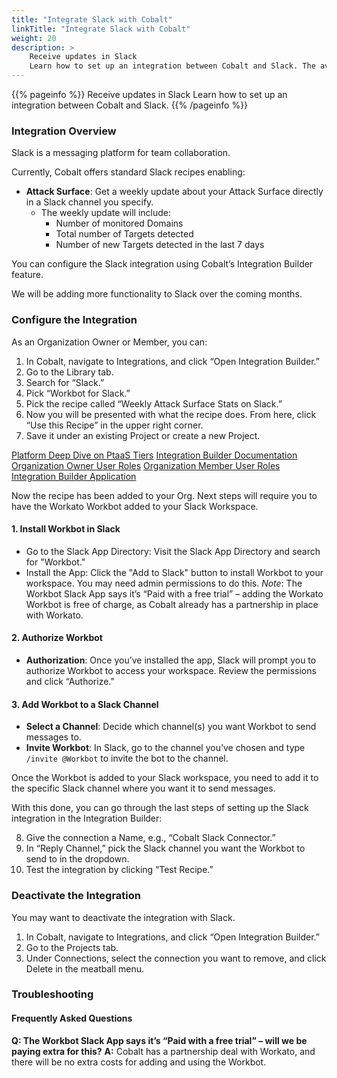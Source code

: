 ```yaml
---
title: "Integrate Slack with Cobalt"
linkTitle: "Integrate Slack with Cobalt"
weight: 20
description: >
    Receive updates in Slack
    Learn how to set up an integration between Cobalt and Slack. The availability of this feature depends on your PtaaS tier.
---
```


{{% pageinfo %}}
Receive updates in Slack
Learn how to set up an integration between Cobalt and Slack.
{{% /pageinfo %}}


### Integration Overview
Slack is a messaging platform for team collaboration.

Currently, Cobalt offers standard Slack recipes enabling:

- **Attack Surface**: Get a weekly update about your Attack Surface directly in a Slack channel you specify.
  - The weekly update will include:
    - Number of monitored Domains
    - Total number of Targets detected
    - Number of new Targets detected in the last 7 days

You can configure the Slack integration using Cobalt’s Integration Builder feature.

We will be adding more functionality to Slack over the coming months.

### Configure the Integration
As an Organization Owner or Member, you can:

1. In Cobalt, navigate to Integrations, and click “Open Integration Builder.”
2. Go to the Library tab.
3. Search for “Slack.”
4. Pick “Workbot for Slack.”
5. Pick the recipe called “Weekly Attack Surface Stats on Slack.”
6. Now you will be presented with what the recipe does. From here, click “Use this Recipe” in the upper right corner.
7. Save it under an existing Project or create a new Project.

[Platform Deep Dive on PtaaS Tiers](https://docs.cobalt.io/platform-deep-dive/credits/ptaas-tiers/)
[Integration Builder Documentation](https://docs.cobalt.io/integrations/integrationbuilder/)
[Organization Owner User Roles](https://docs.cobalt.io/platform-deep-dive/collaboration/user-roles/#organization-owner)
[Organization Member User Roles](https://docs.cobalt.io/platform-deep-dive/collaboration/user-roles/#organization-member)
[Integration Builder Application](https://app.us.cobalt.io/integrations/builder)

Now the recipe has been added to your Org. Next steps will require you to have the Workato Workbot added to your Slack Workspace.

#### 1. Install Workbot in Slack
- Go to the Slack App Directory: Visit the Slack App Directory and search for "Workbot."
- Install the App: Click the "Add to Slack" button to install Workbot to your workspace. You may need admin permissions to do this.
  *Note*: The Workbot Slack App says it’s “Paid with a free trial” – adding the Workato Workbot is free of charge, as Cobalt already has a partnership in place with Workato.

#### 2. Authorize Workbot
- **Authorization**: Once you’ve installed the app, Slack will prompt you to authorize Workbot to access your workspace. Review the permissions and click “Authorize.”

#### 3. Add Workbot to a Slack Channel
- **Select a Channel**: Decide which channel(s) you want Workbot to send messages to.
- **Invite Workbot**: In Slack, go to the channel you’ve chosen and type `/invite @Workbot` to invite the bot to the channel.

Once the Workbot is added to your Slack workspace, you need to add it to the specific Slack channel where you want it to send messages.

With this done, you can go through the last steps of setting up the Slack integration in the Integration Builder:

8. Give the connection a Name, e.g., “Cobalt Slack Connector.”
9. In “Reply Channel,” pick the Slack channel you want the Workbot to send to in the dropdown.
10. Test the integration by clicking “Test Recipe.”

### Deactivate the Integration
You may want to deactivate the integration with Slack.

1. In Cobalt, navigate to Integrations, and click “Open Integration Builder.”
2. Go to the Projects tab.
3. Under Connections, select the connection you want to remove, and click Delete in the meatball menu.

### Troubleshooting

#### Frequently Asked Questions

**Q: The Workbot Slack App says it’s “Paid with a free trial” – will we be paying extra for this?**
**A:** Cobalt has a partnership deal with Workato, and there will be no extra costs for adding and using the Workbot.
